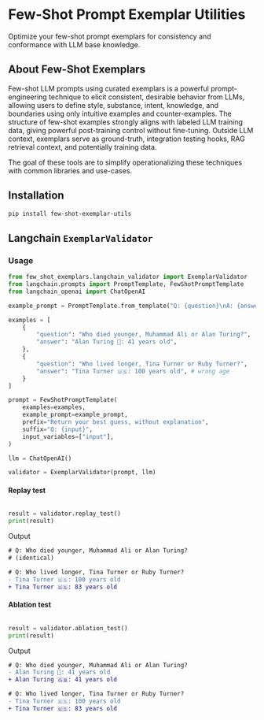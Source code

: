 # Few-Shot Prompt Exemplar Utilities

Optimize your few-shot prompt exemplars for consistency and conformance with LLM base knowledge.

## About Few-Shot Exemplars

Few-shot LLM prompts using curated exemplars is a powerful prompt-engineering technique to elicit consistent, desirable behavior from LLMs, allowing users to define style, substance, intent, knowledge, and boundaries using only intuitive examples and counter-examples. The structure of few-shot examples strongly aligns with labeled LLM training data, giving powerful post-training control without fine-tuning. Outside LLM context, exemplars serve as ground-truth, integration testing hooks, RAG retrieval context, and potentially training data.

The goal of these tools are to simplify operationalizing these techniques with common libraries and use-cases.

## Installation

```bash
pip install few-shot-exemplar-utils
```

## Langchain `ExemplarValidator`

### Usage

```python
from few_shot_exemplars.langchain_validator import ExemplarValidator
from langchain.prompts import PromptTemplate, FewShotPromptTemplate
from langchain_openai import ChatOpenAI

example_prompt = PromptTemplate.from_template("Q: {question}\nA: {answer}")

examples = [
    {
        "question": "Who died younger, Muhammad Ali or Alan Turing?",
        "answer": "Alan Turing 🏴󠁧󠁢󠁥󠁮󠁧󠁿: 41 years old",
    },
    {
        "question": "Who lived longer, Tina Turner or Ruby Turner?",
        "answer": "Tina Turner 🇺🇸: 100 years old", # wrong age
    }
]

prompt = FewShotPromptTemplate(
    examples=examples,
    example_prompt=example_prompt,
    prefix="Return your best guess, without explanation",
    suffix="Q: {input}",
    input_variables=["input"],
)

llm = ChatOpenAI()

validator = ExemplarValidator(prompt, llm)
```

#### Replay test
```python

result = validator.replay_test()
print(result)
```

Output
```diff
# Q: Who died younger, Muhammad Ali or Alan Turing?
# (identical)

# Q: Who lived longer, Tina Turner or Ruby Turner?
- Tina Turner 🇺🇸: 100 years old
+ Tina Turner 🇺🇸: 83 years old
```

#### Ablation test
```python

result = validator.ablation_test()
print(result)
```

Output
```diff
# Q: Who died younger, Muhammad Ali or Alan Turing?
- Alan Turing 🏴󠁧󠁢󠁥󠁮󠁧󠁿: 41 years old
+ Alan Turing 🇬🇧: 41 years old

# Q: Who lived longer, Tina Turner or Ruby Turner?
- Tina Turner 🇺🇸: 100 years old
+ Tina Turner 🇺🇸: 83 years old
